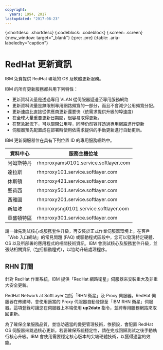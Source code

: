 ```yaml
---
copyright:
  years: 1994, 2017
lastupdated: "2017-08-23"
---
```


{:shortdesc: .shortdesc}
{:codeblock: .codeblock}
{:screen: .screen}
{:new_window: target="_blank"}
{:pre: .pre}
{:table: .aria-labeledby="caption"}



# RedHat 更新資訊

IBM 免費提供 RedHat 環境的 OS 及軟體更新服務。

IBM 的所有更新服務都共用下列特性：
* 更新資料流量是透過專用 VLAN 從伺服器遞送至專用服務網路
* 更新資料流量是無限制專用網路頻寬的一部分，而且不會減少公用頻寬分配。
* 更新速度比直接從供應商更新還要快（依需求提供升級的埠速度）
* 在全球大量重要更新日期間，很容易取得更新。
* 在緊急狀況下，可以關閉公用埠，同時仍然容許透過專用網路進行更新
* 伺服器預先配置成在部署時使用依需求提供的手動更新進行自動更新。

IBM 更新伺服器位在具有下列位置 ID 的專用服務網路中。

|資料中心|服務主機位址|
|---|---|
|阿姆斯特丹|rhnproxyams0101.service.softlayer.com|
|達拉斯|rhnproxy101.service.softlayer.com|
|休斯頓|rhnproxy421.service.softlayer.com|
|聖荷西|rhnproxy501.service.softlayer.com|
|西雅圖|rhnproxy201.service.softlayer.com|
|新加坡|rhnproxysng0101.service.softlayer.com|
|華盛頓特區|rhnproxy301.service.softlayer.com|

請一律先測試核心或服務套件升級，再安裝於正式作業伺服器環境上。在客戶「Web 入口網站」的常見問題 (FAQ) 或驅動程式區段中，您可以發現特定硬體、OS 以及所部署的應用程式的相關技術資訊。IBM 會測試核心及服務套件升級，並張貼相關資訊（包括驅動程式），以協助升級處理程序。

## RHN 訂閱

針對 RedHat 作業系統，IBM 提供「RedHat 網路衛星」伺服器來安裝重大及非重大安全更新。

RedHat Network at SoftLayer 包括「RHN 衛星」及 Proxy 伺服器。RedHat 伺服器在佈建時，會使用適當的 Proxy 伺服器自動登錄至「IBM RHN 衛星」伺服器。這項登錄可讓您在伺服器上本端使用 **up2date** 指令，並跨專用服務網路來取回更新。

為了確保企業服務品質，並協助適當的變更管理技術，依預設，會配置 RedHat OS 伺服器來跳過核心更新。若要確保系統穩定性，請在完成回歸測試之後手動執行核心升級。IBM 會使用需要穩定核心版本的尖端硬體技術，以獲得適當的效能。
